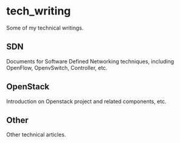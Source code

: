 tech_writing
============

Some of my technical writings.

## SDN ##
Documents for Software Defined Networking techniques, including OpenFlow, OpenvSwitch, Controller, etc.


## OpenStack ##
Introduction on Openstack project and related components, etc.


## Other ##
Other technical articles.
